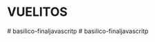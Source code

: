 # VUELITOS
#   b a s i l i c o - f i n a l j a v a s c r i t p  
 #   b a s i l i c o - f i n a l j a v a s c r i t p  
 